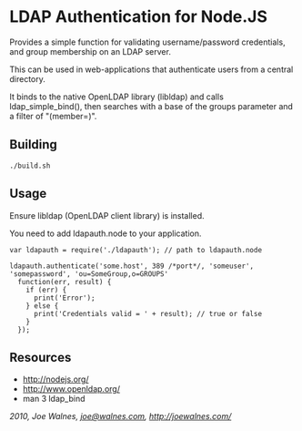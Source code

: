 LDAP Authentication for Node.JS
===============================

Provides a simple function for validating username/password credentials, and group membership
on an LDAP server.

This can be used in web-applications that authenticate users from a central directory.

It binds to the native OpenLDAP library (libldap) and calls ldap_simple_bind(), then searches with a base of the groups parameter and a filter of "(member=<username>)".

Building
--------

    ./build.sh

Usage
-----

Ensure libldap (OpenLDAP client library) is installed.

You need to add ldapauth.node to your application.

    var ldapauth = require('./ldapauth'); // path to ldapauth.node

    ldapauth.authenticate('some.host', 389 /*port*/, 'someuser', 'somepassword', 'ou=SomeGroup,o=GROUPS'
      function(err, result) {
        if (err) {
          print('Error');
        } else {
          print('Credentials valid = ' + result); // true or false
        }
      });

Resources
---------

* http://nodejs.org/
* http://www.openldap.org/
* man 3 ldap_bind

*2010, Joe Walnes, joe@walnes.com, http://joewalnes.com/*
